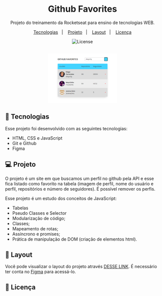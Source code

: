 <h1 align="center"> Github Favorites </h1>

<p align="center">
Projeto do treinamento da Rocketseat para ensino de tecnologias WEB.
</p>

<p align="center">
  <a href="#-tecnologias">Tecnologias</a>&nbsp;&nbsp;&nbsp;|&nbsp;&nbsp;&nbsp;
  <a href="#-projeto">Projeto</a>&nbsp;&nbsp;&nbsp;|&nbsp;&nbsp;&nbsp;
  <a href="#-layout">Layout</a>&nbsp;&nbsp;&nbsp;|&nbsp;&nbsp;&nbsp;
  <a href="#memo-licença">Licença</a>
</p>

<p align="center">
  <img alt="License" src="https://img.shields.io/static/v1?label=license&message=MIT&color=49AA26&labelColor=000000">
</p>

<br>

<div align="center" margin="auto" width="100%">
  <img alt="projeto Github Favorites" src=".github/projeto.png" width="45%">
</div>

## 🚀 Tecnologias

Esse projeto foi desenvolvido com as seguintes tecnologias:

- HTML, CSS e JavaScript
- Git e Github
- Figma

## 💻 Projeto

O projeto é um site em que buscamos um perfil no github pela API e esse fica listado como favorito na tabela (imagem de perfil, nome do usuário e perfil, repositórios e número de seguidores). É possível remover os perfis.

Esse projeto é um estudo dos conceitos de JavaScript:
- Tabelas
- Pseudo Classes e Selector
- Modularização de código;
- Classes;
- Mapeamento de rotas;
- Assíncrono e promises;
- Prática de manipulação de DOM (criação de elementos html).

## 🔖 Layout

Você pode visualizar o layout do projeto através [DESSE LINK](https://www.figma.com/file/SzQA07HwmSPj4hOYgu1Pps/%5BDesafios-Explorer%5D-GitFav/duplicate). É necessário ter conta no [Figma](https://figma.com) para acessá-lo.

## :memo: Licença